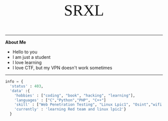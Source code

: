 <div align="center"><p style="font-family: cursive; font-size: 50px;">SRXL</p></div>

___
**About Me**

- Hello to you
- I am just a student
- I love learning
- I love CTF, but my VPN doesn't work sometimes

___
``` python
info = {
  'status' : 403,
  'data' :{
    'hobbies' : ["coding", "book", "hacking", "learning"],
    'languages' : ["C","Python","PHP", "C++"]
    'skill' : ["Web Penetration Testing", "Linux Lpic1", "Osint","wifi hacking"], 
    'currently' : 'learning Red team and linux lpic2'}
  }
```
